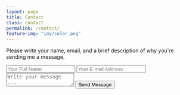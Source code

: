 ```yaml
---
layout: page
title: Contact
class: contact
permalink: /contact/
feature-img: "img/color.png"
---
```


Please write your name, email, and a brief description of why you're sending me a message.

<form action="https://getsimpleform.com/messages?form_api_token=deff7c2979f46f02cf18e1e6dca6c7a8" method="post">
  <!-- the redirect_to is optional, the form will redirect to the referrer on submission -->
  <input type='hidden' name='redirect_to' value='https://baka-san.github.io/thank-you/' />
  <input type='text' name='name' placeholder='Your Full Name' required />
  <input type='email' name='email' placeholder='Your E-mail Address' required/>
  <textarea name='message' placeholder='Write your message ...' required></textarea>
  <input type='submit' value='Send Message' />
</form>